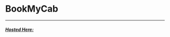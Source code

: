 <h1>BookMyCab</h1>
<hr>

<a href="https://6527165085d7ad2429f45d86--lucent-belekoy-8d631b.netlify.app/booking"><h5>Hosted Here:</h5></a>
